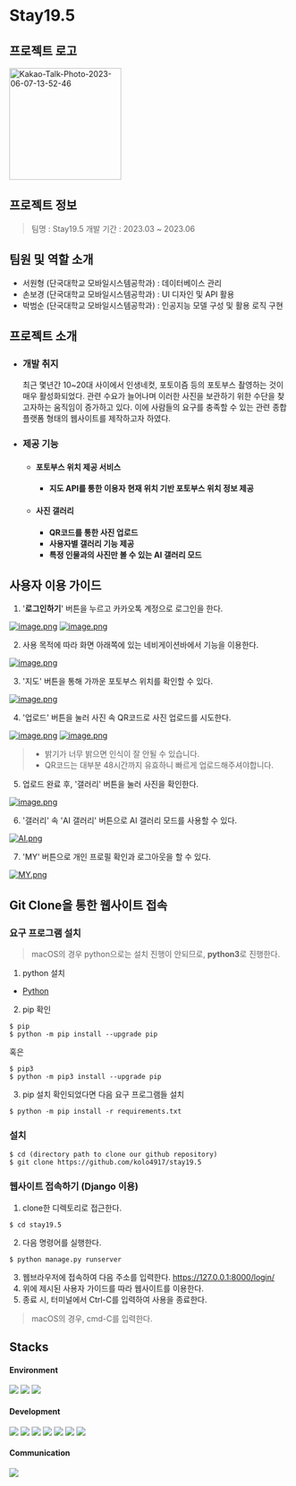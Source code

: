 Stay19.5
=================
## 프로젝트 로고
<img src="https://i.ibb.co/TB3Skx0/Kakao-Talk-Photo-2023-06-07-13-52-46.png" alt="Kakao-Talk-Photo-2023-06-07-13-52-46" width="200px" height="200px">


## 프로젝트 정보
>   팀명 : Stay19.5
>   개발 기간 : 2023.03 ~ 2023.06


## 팀원 및 역할 소개
* 서원형 (단국대학교 모바일시스템공학과) : 데이터베이스 관리
* 손보경 (단국대학교 모바일시스템공학과) : UI 디자인 및 API 활용
* 박범순 (단국대학교 모바일시스템공학과) : 인공지능 모델 구성 및 활용 로직 구현


## 프로젝트 소개

* ### 개발 취지
    최근 몇년간 10~20대 사이에서 인생네컷, 포토이즘 등의 포토부스 촬영하는 것이 매우 활성화되었다. 관련 수요가 늘어나며 이러한 사진을 보관하기 위한 수단을 찾고자하는 움직임이 증가하고 있다. 이에 사람들의 요구를 충족할 수 있는 관련 종합 플랫폼 형태의 웹사이트를 제작하고자 하였다.
    
* ### 제공 기능
    * #### 포토부스 위치 제공 서비스
        + **지도 API를 통한 이용자 현재 위치 기반 포토부스 위치 정보 제공**
    * #### 사진 갤러리
        + **QR코드를 통한 사진 업로드**
        + **사용자별 갤러리 기능 제공**
        + **특정 인물과의 사진만 볼 수 있는 AI 갤러리 모드**




## 사용자 이용 가이드
1. '**로그인하기**' 버튼을 누르고 카카오톡 계정으로 로그인을 한다.


[![image.png](https://i.postimg.cc/VkKj9Lx7/image.png)](https://postimg.cc/4Yh7sZNt) [![image.png](https://i.postimg.cc/vmpxX13v/image.png)](https://postimg.cc/5HSt2tcH)

2. 사용 목적에 따라 화면 아래쪽에 있는 네비게이션바에서 기능을 이용한다.


[![image.png](https://i.postimg.cc/VkKj9Lx7/image.png)](https://postimg.cc/4Yh7sZNt)

3. '지도' 버튼을 통해 가까운 포토부스 위치를 확인할 수 있다.


[![image.png](https://i.postimg.cc/cHS4rfFP/image.png)](https://postimg.cc/t1BHcnQz)

4. '업로드' 버튼을 눌러 사진 속 QR코드로 사진 업로드를 시도한다.


[![image.png](https://i.postimg.cc/7PXYZG0Q/image.png)](https://postimg.cc/c6gNDJDQ) [![image.png](https://i.postimg.cc/rFPV5Bh1/image.png)](https://postimg.cc/2VnNDKNy)

>   * 밝기가 너무 밝으면 인식이 잘 안될 수 있습니다.
>   * QR코드는 대부분 48시간까지 유효하니 빠르게 업로드해주셔야합니다.


5. 업로드 완료 후, '갤러리' 버튼을 눌러 사진을 확인한다.


[![image.png](https://i.postimg.cc/9FrVXxWr/image.png)](https://postimg.cc/PPs02Qvj)


6. '갤러리' 속 'AI 갤러리' 버튼으로 AI 갤러리 모드를 사용할 수 있다.


[![AI.png](https://i.postimg.cc/FzYqvBjv/AI.png)](https://postimg.cc/D4K5d5jp)

7. 'MY' 버튼으로 개인 프로필 확인과 로그아웃을 할 수 있다.


[![MY.png](https://i.postimg.cc/QdGPLSVL/MY.png)](https://postimg.cc/ppCkzfDk)




## Git Clone을 통한 웹사이트 접속


### 요구 프로그램 설치
>   macOS의 경우
>   python으로는 설치 진행이 안되므로, **python3**로 진행한다.
1. python 설치
* [Python](https://www.python.org/downloads/, "Python Download")
2. pip 확인
```
$ pip
$ python -m pip install --upgrade pip
```
혹은
```
$ pip3
$ python -m pip3 install --upgrade pip
```
3. pip 설치 확인되었다면 다음 요구 프로그램들 설치
```
$ python -m pip install -r requirements.txt
```


### 설치
```
$ cd (directory path to clone our github repository)
$ git clone https://github.com/kolo4917/stay19.5
```

### 웹사이트 접속하기 (Django 이용)
1. clone한 디렉토리로 접근한다.
```
$ cd stay19.5
```
2. 다음 명령어를 실행한다.
```
$ python manage.py runserver
```
3. 웹브라우저에 접속하여 다음 주소를 입력한다. https://127.0.0.1:8000/login/ 
4. 위에 제시된 사용자 가이드를 따라 웹사이트를 이용한다.
5. 종료 시, 터미널에서 Ctrl-C를 입력하여 사용을 종료한다.
>   macOS의 경우, cmd-C를 입력한다.




## Stacks
#### Environment
<img src="https://img.shields.io/badge/pycharm-000000?style=for-the-badge&logo=pycharm&logoColor=white"> <img src="https://img.shields.io/badge/github-181717?style=for-the-badge&logo=github&logoColor=white"> <img src="https://img.shields.io/badge/git-F05032?style=for-the-badge&logo=git&logoColor=white">

#### Development
<img src="https://img.shields.io/badge/python-3776AB?style=for-the-badge&logo=python&logoColor=white"> <img src="https://img.shields.io/badge/html5-E34F26?style=for-the-badge&logo=html5&logoColor=white"> <img src="https://img.shields.io/badge/css-1572B6?style=for-the-badge&logo=css3&logoColor=white"> <img src="https://img.shields.io/badge/jquery-0769AD?style=for-the-badge&logo=jquery&logoColor=white"> <img src="https://img.shields.io/badge/mysql-4479A1?style=for-the-badge&logo=mysql&logoColor=white"> <img src="https://img.shields.io/badge/django-092E20?style=for-the-badge&logo=django&logoColor=white"> <img src="https://img.shields.io/badge/opencv-5C3EE8?style=for-the-badge&logo=opencv&logoColor=white">

#### Communication
<img src="https://img.shields.io/badge/notion-000000?style=for-the-badge&logo=notion&logoColor=white">
